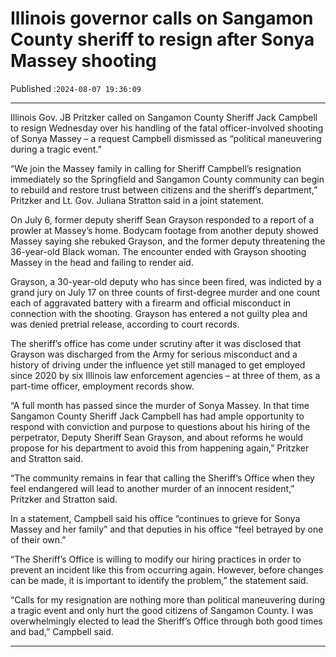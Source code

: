 # Illinois governor calls on Sangamon County sheriff to resign after Sonya Massey shooting

Published :`2024-08-07 19:36:09`

---

Illinois Gov. JB Pritzker called on Sangamon County Sheriff Jack Campbell to resign Wednesday over his handling of the fatal officer-involved shooting of Sonya Massey – a request Campbell dismissed as “political maneuvering during a tragic event.”

“We join the Massey family in calling for Sheriff Campbell’s resignation immediately so the Springfield and Sangamon County community can begin to rebuild and restore trust between citizens and the sheriff’s department,” Pritzker and Lt. Gov. Juliana Stratton said in a joint statement.

On July 6, former deputy sheriff Sean Grayson responded to a report of a prowler at Massey’s home. Bodycam footage from another deputy showed Massey saying she rebuked Grayson, and the former deputy threatening the 36-year-old Black woman. The encounter ended with Grayson shooting Massey in the head and failing to render aid.

Grayson, a 30-year-old deputy who has since been fired, was indicted by a grand jury on July 17 on three counts of first-degree murder and one count each of aggravated battery with a firearm and official misconduct in connection with the shooting. Grayson has entered a not guilty plea and was denied pretrial release, according to court records.

The sheriff’s office has come under scrutiny after it was disclosed that Grayson was discharged from the Army for serious misconduct and a history of driving under the influence yet still managed to get employed since 2020 by six Illinois law enforcement agencies – at three of them, as a part-time officer, employment records show.

“A full month has passed since the murder of Sonya Massey. In that time Sangamon County Sheriff Jack Campbell has had ample opportunity to respond with conviction and purpose to questions about his hiring of the perpetrator, Deputy Sheriff Sean Grayson, and about reforms he would propose for his department to avoid this from happening again,” Pritzker and Stratton said.

“The community remains in fear that calling the Sheriff’s Office when they feel endangered will lead to another murder of an innocent resident,” Pritzker and Stratton said.

In a statement, Campbell said his office “continues to grieve for Sonya Massey and her family” and that deputies in his office “feel betrayed by one of their own.”

“The Sheriff’s Office is willing to modify our hiring practices in order to prevent an incident like this from occurring again. However, before changes can be made, it is important to identify the problem,” the statement said.

“Calls for my resignation are nothing more than political maneuvering during a tragic event and only hurt the good citizens of Sangamon County. I was overwhelmingly elected to lead the Sheriff’s Office through both good times and bad,” Campbell said.

---

